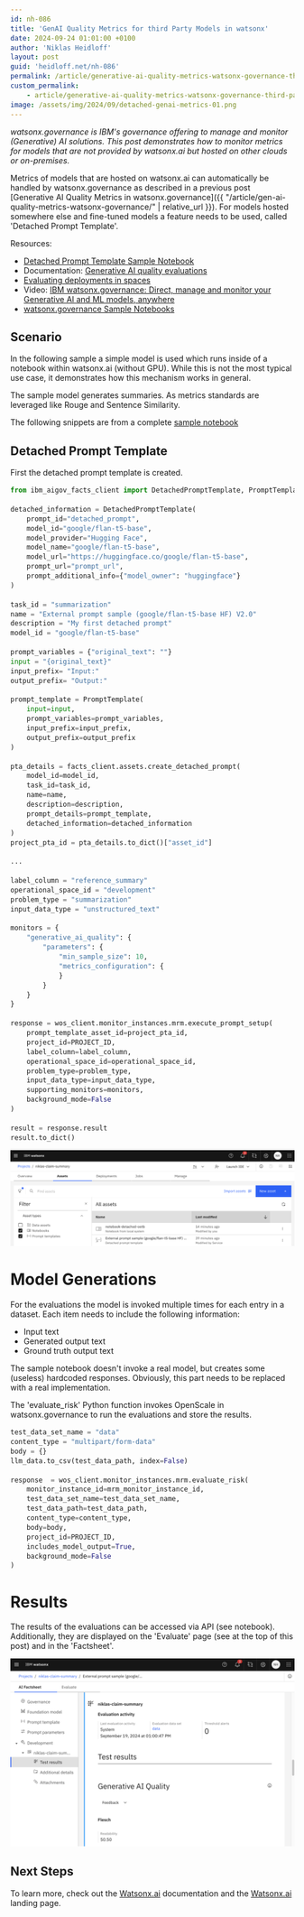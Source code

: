 ```yaml
---
id: nh-086
title: 'GenAI Quality Metrics for third Party Models in watsonx'
date: 2024-09-24 01:01:00 +0100
author: 'Niklas Heidloff'
layout: post
guid: 'heidloff.net/nh-086'
permalink: /article/generative-ai-quality-metrics-watsonx-governance-third-party-models/
custom_permalink:
    - article/generative-ai-quality-metrics-watsonx-governance-third-party-models/
image: /assets/img/2024/09/detached-genai-metrics-01.png
---
```


*watsonx.governance is IBM's governance offering to manage and monitor (Generative) AI solutions. This post demonstrates how to monitor metrics for models that are not provided by watsonx.ai but hosted on other clouds or on-premises.*

Metrics of models that are hosted on watsonx.ai can automatically be handled by watsonx.governance as described in a previous post [Generative AI Quality Metrics in watsonx.governance]({{ "/article/gen-ai-quality-metrics-watsonx-governance/" | relative_url }}). For models hosted somewhere else and fine-tuned models a feature needs to be used, called 'Detached Prompt Template'.

Resources:

* [Detached Prompt Template Sample Notebook](https://github.com/nheidloff/watsonx-ai-platform-demos/blob/287fe5ca310b1fde7a1642e4a10f292207a5bcd1/governance/notebook-detached-ootb.ipynb)
* Documentation: [Generative AI quality evaluations](https://dataplatform.cloud.ibm.com/docs/content/wsj/model/wos-monitor-gen-quality.html?context=wx)
* [Evaluating deployments in spaces](https://dataplatform.cloud.ibm.com/docs/content/wsj/analyze-data/ml-deploy-manage-monitor.html?context=wx&audience=wdp)
* Video: [IBM watsonx.governance: Direct, manage and monitor your Generative AI and ML models, anywhere](https://www.ibm.com/products/watsonx-governance)
* [watsonx.governance Sample Notebooks](https://github.com/IBM/watson-openscale-samples/tree/main/WatsonX.Governance/Cloud/GenAI/samples)

## Scenario

In the following sample a simple model is used which runs inside of a notebook within watsonx.ai (without GPU). While this is not the most typical use case, it demonstrates how this mechanism works in general.

The sample model generates summaries. As metrics standards are leveraged like Rouge and Sentence Similarity.

The following snippets are from a complete [sample notebook](https://github.com/nheidloff/watsonx-ai-platform-demos/blob/287fe5ca310b1fde7a1642e4a10f292207a5bcd1/governance/notebook-detached-ootb.ipynb)

## Detached Prompt Template

First the detached prompt template is created.

```python
from ibm_aigov_facts_client import DetachedPromptTemplate, PromptTemplate

detached_information = DetachedPromptTemplate(
    prompt_id="detached_prompt",
    model_id="google/flan-t5-base",
    model_provider="Hugging Face",
    model_name="google/flan-t5-base",
    model_url="https://huggingface.co/google/flan-t5-base",
    prompt_url="prompt_url",
    prompt_additional_info={"model_owner": "huggingface"}
)

task_id = "summarization"
name = "External prompt sample (google/flan-t5-base HF) V2.0"
description = "My first detached prompt"
model_id = "google/flan-t5-base"

prompt_variables = {"original_text": ""}
input = "{original_text}"
input_prefix= "Input:"
output_prefix= "Output:"

prompt_template = PromptTemplate(
    input=input,
    prompt_variables=prompt_variables,
    input_prefix=input_prefix,
    output_prefix=output_prefix
)

pta_details = facts_client.assets.create_detached_prompt(
    model_id=model_id,
    task_id=task_id,
    name=name,
    description=description,
    prompt_details=prompt_template,
    detached_information=detached_information
)
project_pta_id = pta_details.to_dict()["asset_id"]

...

label_column = "reference_summary"
operational_space_id = "development"
problem_type = "summarization"
input_data_type = "unstructured_text"

monitors = {
    "generative_ai_quality": {
        "parameters": {
            "min_sample_size": 10,
            "metrics_configuration": {                    
            }
        }
    }
}

response = wos_client.monitor_instances.mrm.execute_prompt_setup(
    prompt_template_asset_id=project_pta_id, 
    project_id=PROJECT_ID,
    label_column=label_column,
    operational_space_id=operational_space_id, 
    problem_type=problem_type,
    input_data_type=input_data_type, 
    supporting_monitors=monitors, 
    background_mode=False
)

result = response.result
result.to_dict()
```

![image](/assets/img/2024/09/detached-genai-metrics-02.png)

# Model Generations

For the evaluations the model is invoked multiple times for each entry in a dataset. Each item needs to include the following information:

* Input text
* Generated output text
* Ground truth output text

The sample notebook doesn't invoke a real model, but creates some (useless) hardcoded responses. Obviously, this part needs to be replaced with a real implementation.

The 'evaluate_risk' Python function invokes OpenScale in watsonx.governance to run the evaluations and store the results.

```python
test_data_set_name = "data"
content_type = "multipart/form-data"
body = {}
llm_data.to_csv(test_data_path, index=False)

response  = wos_client.monitor_instances.mrm.evaluate_risk(
    monitor_instance_id=mrm_monitor_instance_id,
    test_data_set_name=test_data_set_name, 
    test_data_path=test_data_path,
    content_type=content_type,
    body=body,
    project_id=PROJECT_ID,
    includes_model_output=True,
    background_mode=False
)
```

# Results

The results of the evaluations can be accessed via API (see notebook). Additionally, they are displayed on the 'Evaluate' page (see at the top of this post) and in the 'Factsheet'.

![image](/assets/img/2024/09/detached-genai-metrics-03.png)

## Next Steps

To learn more, check out the [Watsonx.ai](https://www.ibm.com/docs/en/watsonx-as-a-service) documentation and the [Watsonx.ai](https://www.ibm.com/products/watsonx-ai) landing page.